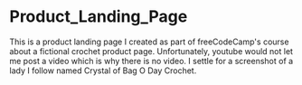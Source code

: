 # Product_Landing_Page
This is a product landing page I created as part of freeCodeCamp's course about a fictional crochet product page.
Unfortunately, youtube would not let me post a video which is why there is no video.  I settle for a screenshot of a lady I follow named Crystal of Bag O Day Crochet.
